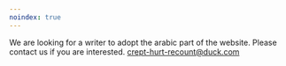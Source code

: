 ```yaml
---
noindex: true
---
```


We are looking for a writer to adopt the arabic part of the website. Please
contact us if you are interested.
[crept-hurt-recount@duck.com](mailto:crept-hurt-recount@duck.com)

